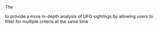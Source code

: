 The 

to provide a more in-depth analysis of UFO sightings by allowing users to filter for multiple criteria at the same time
